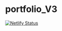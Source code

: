 # portfolio_V3


[![Netlify Status](https://api.netlify.com/api/v1/badges/cac26ca8-b7df-4185-b861-32225b28a58f/deploy-status)](https://app.netlify.com/sites/objective-hamilton-796a17/deploys)